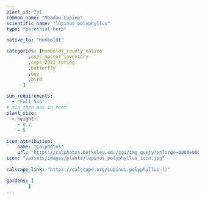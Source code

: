```yaml
---
plant_id: 231 
common_name: "Meadow Lupine"
scientific_name: "lupinus polyphyllus"
type: "perennial herb"

native_to: "Humboldt"

categories: [humboldt_county_native
        ,cnps_master_inventory
        ,cnps_2022_spring
        ,butterfly
        ,bee
        ,bird
      ]

sun_requirements:
  - "Full Sun"
# min then max in feet
plant_size:
  - height: 
    - 0.7 
    - 5

icon_attribution: 
    name: "Calphotos"
    url: "https://calphotos.berkeley.edu/cgi/img_query?enlarge=0000+0000+0907+1091"
icon: "/assets/images/plants/lupinus_polyphyllus_icon.jpg"
 
calscape_link: "https://calscape.org/Lupinus-polyphyllus-()"

gardens: [
        ]
---
```








